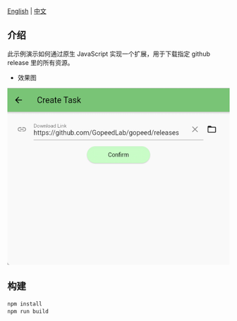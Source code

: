 [English](README.md) | [中文](README_zh-CN.md)

## 介绍

此示例演示如何通过原生 JavaScript 实现一个扩展，用于下载指定 github release 里的所有资源。

- 效果图

![](.img/example.gif)

## 构建

```bash
npm install
npm run build
```
